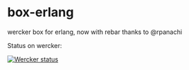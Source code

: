box-erlang
==========

wercker box for erlang, now with rebar thanks to @rpanachi


Status on wercker:

[![Wercker status](https://app.wercker.com/status/376437f53fd2adbeccf72feef48f1297/m)](https://app.wercker.com/project/bykey/376437f53fd2adbeccf72feef48f1297)
